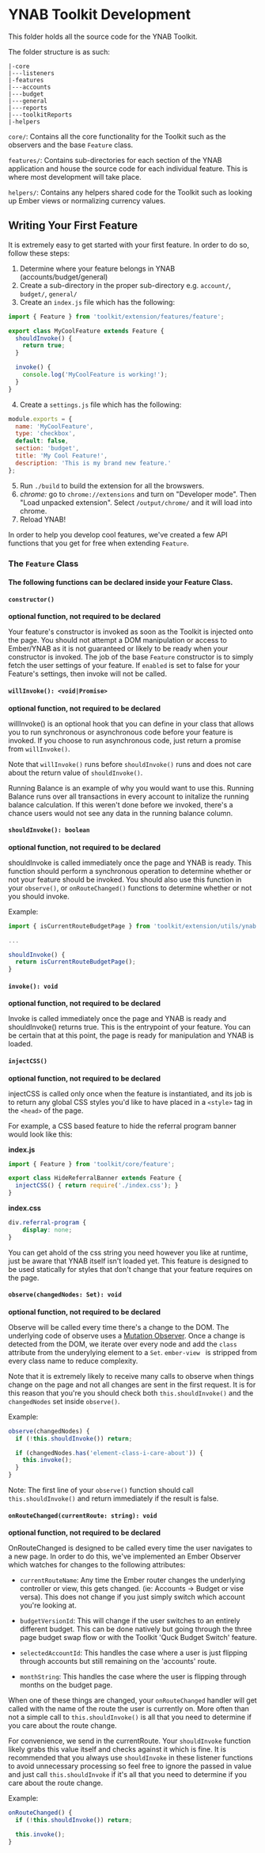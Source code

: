 # YNAB Toolkit Development
This folder holds all the source code for the YNAB Toolkit.

The folder structure is as such:

```
|-core
|---listeners
|-features
|---accounts
|---budget
|---general
|---reports
|---toolkitReports
|-helpers
```

`core/`: Contains all the core functionality for the Toolkit such as the observers
and the base `Feature` class.

`features/`: Contains sub-directories for each section of the YNAB application
and house the source code for each individual feature. This is where most
development will take place.

`helpers/`: Contains any helpers shared code for the Toolkit such as looking up
Ember views or normalizing currency values.

## Writing Your First Feature

It is extremely easy to get started with your first feature. In order to do so,
follow these steps:

1. Determine where your feature belongs in YNAB (accounts/budget/general)
2. Create a sub-directory in the proper sub-directory e.g. `account/`, `budget/`, `general/`
3. Create an `index.js` file which has the following:
  <!-- spacing is intentionally weird here because of markdown -->
  ```javascript
  import { Feature } from 'toolkit/extension/features/feature';

  export class MyCoolFeature extends Feature {
    shouldInvoke() {
      return true;
    }

    invoke() {
      console.log('MyCoolFeature is working!');
    }
  }
  ```
4. Create a `settings.js` file which has the following:
  <!-- spacing is intentionally weird here because of markdown -->
  ```javascript
  module.exports = {
    name: 'MyCoolFeature',
    type: 'checkbox',
    default: false,
    section: 'budget',
    title: 'My Cool Feature!',
    description: 'This is my brand new feature.'
  };

  ```

5. Run `./build` to build the extension for all the browswers.
6. *chrome:* go to `chrome://extensions` and turn on "Developer mode". Then "Load
unpacked extension". Select `/output/chrome/` and it will load into chrome.
7. Reload YNAB!

In order to help you develop cool features, we've created a few API functions
that you get for free when extending `Feature`.

### The `Feature` Class

#### The following functions can be declared inside your Feature Class.

#### `constructor()`
**optional function, not required to be declared**

Your feature's constructor is invoked as soon as the Toolkit is injected onto
the page. You should not attempt a DOM manipulation or access to Ember/YNAB
as it is not guaranteed or likely to be ready when your constructor is invoked.
The job of the base `Feature` constructor is to simply fetch the user settings
of your feature. If `enabled` is set to false for your Feature's settings,
then invoke will not be called.

#### `willInvoke(): <void|Promise>`
**optional function, not required to be declared**

willInvoke() is an optional hook that you can define in your class that allows
you to run synchronous or asynchronous code before your feature is invoked. If
you choose to run asynchronous code, just return a promise from `willInvoke()`.

Note that `willInvoke()` runs before `shouldInvoke()` runs and does not care
about the return value of `shouldInvoke()`.

Running Balance is an example of why you would want to use this. Running Balance
runs over all transactions in every account to initalize the running balance
calculation. If this weren't done before we invoked, there's a chance users would
not see any data in the running balance column.

#### `shouldInvoke(): boolean`
**optional function, not required to be declared**

shouldInvoke is called immediately once the page and YNAB is ready. This function
should perform a synchronous operation to determine whether or not your feature
should be invoked. You should also use this function in your `observe()`, or
`onRouteChanged()` functions to determine whether or not you should invoke.

Example:

```javascript
import { isCurrentRouteBudgetPage } from 'toolkit/extension/utils/ynab';

...

shouldInvoke() {
  return isCurrentRouteBudgetPage();
}
```

#### `invoke(): void`
**optional function, not required to be declared**

Invoke is called immediately once the page and YNAB is ready and shouldInvoke()
returns true. This is the entrypoint of your feature. You can be certain that
at this point, the page is ready for manipulation and YNAB is loaded.

#### `injectCSS()`
**optional function, not required to be declared**

injectCSS is called only once when the feature is instantiated, and its job is to
return any global CSS styles you'd like to have placed in a `<style>` tag in the
`<head>` of the page.

For example, a CSS based feature to hide the referral program banner would look like this:

**index.js**
```javascript
import { Feature } from 'toolkit/core/feature';

export class HideReferralBanner extends Feature {
  injectCSS() { return require('./index.css'); }
}
```

**index.css**
```css
div.referral-program {
    display: none;
}
```

You can get ahold of the css string you need however you like at runtime, just
be aware that YNAB itself isn't loaded yet. This feature is designed to be used
statically for styles that don't change that your feature requires on the page.

#### `observe(changedNodes: Set): void`
**optional function, not required to be declared**

Observe will be called every time there's a change to the DOM. The underlying
code of observe uses a [Mutation Observer][mutation-observer]. Once a change is
detected from the DOM, we iterate over every node and add the `class` attribute
from the underylying element to a `Set`. `ember-view ` is stripped from every
class name to reduce complexity.

Note that it is extremely likely to receive many calls to observe when things
change on the page and not all changes are sent in the first request. It is for
this reason that you're you should check both `this.shouldInvoke()` and the
`changedNodes` set inside `observe()`.

Example:

```javascript
observe(changedNodes) {
  if (!this.shouldInvoke()) return;

  if (changedNodes.has('element-class-i-care-about')) {
    this.invoke();
  }
}
```

Note: The first line of your `observe()` function should call `this.shouldInvoke()`
and return immediately if the result is false.

#### `onRouteChanged(currentRoute: string): void`
**optional function, not required to be declared**

OnRouteChanged is designed to be called every time the user navigates to a new
page. In order to do this, we've implemented an Ember Observer which watches for
changes to the following attributes:

- `currentRouteName`: Any time the Ember router changes the underlying controller
or view, this gets changed. (ie: Accounts -> Budget or vise versa). This does not
change if you just simply switch which account you're looking at.

- `budgetVersionId`: This will change if the user switches to an entirely different
budget. This can be done natively but going through the three page budget swap
flow or with the Toolkit 'Quck Budget Switch' feature.

- `selectedAccountId`: This handles the case where a user is just flipping through
accounts but still remaining on the 'accounts' route.

- `monthString`: This handles the case where the user is flipping through months
on the budget page.

When one of these things are changed, your `onRouteChanged` handler will get called
with the name of the route the user is currently on. More often than not a simple
call to `this.shouldInvoke()` is all that you need to determine if you care about
the route change.

For convenience, we send in the currentRoute<String>. Your `shouldInvoke` function
likely grabs this value itself and checks against it which is fine. It is recommended
that you always use `shouldInvoke` in these listener functions to avoid
unnecessary processing so feel free to ignore the passed in value and just call
`this.shouldInvoke` if it's all that you need to determine if you care about the
route change.

Example:

```javascript
onRouteChanged() {
  if (!this.shouldInvoke()) return;

  this.invoke();
}
```

[mutation-observer]: https://developer.mozilla.org/en-US/docs/Web/API/MutationObserver
